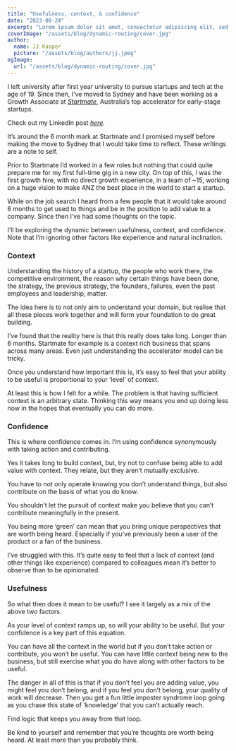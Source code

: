```yaml
---
title: "Usefulness, context, & confidence"
date: "2023-08-24"
excerpt: "Lorem ipsum dolor sit amet, consectetur adipiscing elit, sed do eiusmod tempor incididunt ut labore et dolore magna aliqua. Praesent elementum facilisis leo vel fringilla est ullamcorper eget. At imperdiet dui accumsan sit amet nulla facilities morbi tempus."
coverImage: "/assets/blog/dynamic-routing/cover.jpg"
author:
  name: JJ Kasper
  picture: "/assets/blog/authors/jj.jpeg"
ogImage:
  url: "/assets/blog/dynamic-routing/cover.jpg"
---
```


I left university after first year university to pursue startups and tech at the age of 19. Since then, I’ve moved to Sydney and have been working as a Growth Associate at _[Startmate](https://www.startmate.com/)_, Australia’s top accelerator for early-stage startups.

Check out my LinkedIn post _[here](https://www.linkedin.com/posts/niel-reitmann_i-left-university-after-first-year-to-pursue-activity-7094589727231635459-_bDW?utm_source=share&utm_medium=member_desktop)._

It’s around the 6 month mark at Startmate and I promised myself before making the move to Sydney that I would take time to reflect. These writings are a note to self.

Prior to Startmate I’d worked in a few roles but nothing that could quite prepare me for my first full-time gig in a new city. On top of this, I was the first growth hire, with no direct growth experience, in a team of ~15, working on a huge vision to make ANZ the best place in the world to start a startup.

While on the job search I heard from a few people that it would take around 6 months to get used to things and be in the position to add value to a company. Since then I’ve had some thoughts on the topic.

I’ll be exploring the dynamic between usefulness, context, and confidence. Note that I’m ignoring other factors like experience and natural inclination.

### Context

Understanding the history of a startup, the people who work there, the competitive environment, the reason why certain things have been done, the strategy, the previous strategy, the founders, failures, even the past employees and leadership, matter.

The idea here is to not only aim to understand your domain, but realise that all these pieces work together and will form your foundation to do great building.

I’ve found that the reality here is that this really does take long. Longer than 6 months. Startmate for example is a context rich business that spans across many areas. Even just understanding the accelerator model can be tricky.

Once you understand how important this is, it’s easy to feel that your ability to be useful is proportional to your ‘level’ of context.

At least this is how I felt for a while. The problem is that having sufficient context is an arbitrary state. Thinking this way means you end up doing less now in the hopes that eventually you can do more.

### Confidence

This is where confidence comes in. I’m using confidence synonymously with taking action and contributing.

Yes it takes long to build context, but, try not to confuse being able to add value with context. They relate, but they aren’t mutually exclusive.

You have to not only operate knowing you don’t understand things, but also contribute on the basis of what you do know.

You shouldn’t let the pursuit of context make you believe that you can’t contribute meaningfully in the present.

You being more ‘green’ can mean that you bring unique perspectives that are worth being heard. Especially if you’ve previously been a user of the product or a fan of the business.

I’ve struggled with this. It’s quite easy to feel that a lack of context (and other things like experience) compared to colleagues mean it’s better to observe than to be opinionated.

### Usefulness

So what then does it mean to be useful? I see it largely as a mix of the above two factors.

As your level of context ramps up, so will your ability to be useful. But your confidence is a key part of this equation.

You can have all the context in the world but if you don’t take action or contribute, you won’t be useful. You can have little context being new to the business, but still exercise what you do have along with other factors to be useful.

The danger in all of this is that if you don’t feel you are adding value, you might feel you don’t belong, and if you feel you don’t belong, your quality of work will decrease. Then you get a fun little imposter syndrome loop going as you chase this state of ‘knowledge’ that you can’t actually reach.

Find logic that keeps you away from that loop.

Be kind to yourself and remember that you’re thoughts are worth being heard. At least more than you probably think.
